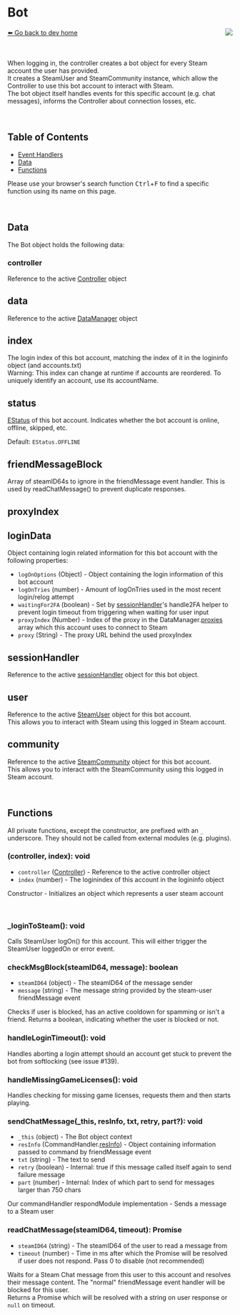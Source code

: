 # Bot
[⬅️ Go back to dev home](../#readme) <a href="/src/bot/bot.js" target="_blank"><img align="right" src="https://img.shields.io/badge/<%2F>%20Source-darkcyan"></a>

&nbsp;

When logging in, the controller creates a bot object for every Steam account the user has provided.  
It creates a SteamUser and SteamCommunity instance, which allow the Controller to use this bot account to interact with Steam.  
The bot object itself handles events for this specific account (e.g. chat messages), informs the Controller about connection losses, etc.  

&nbsp;

## Table of Contents
- [Event Handlers](./events.md)
- [Data](#data)
- [Functions](#functions)

Please use your browser's search function <kbd>Ctrl</kbd>+<kbd>F</kbd> to find a specific function using its name on this page.

&nbsp;

## Data
The Bot object holds the following data:

### controller
Reference to the active [Controller](../controller/controller.md) object

## data
Reference to the active [DataManager](../dataManager/dataManager.md) object

## index
The login index of this bot account, matching the index of it in the logininfo object (and accounts.txt)  
Warning: This index can change at runtime if accounts are reordered. To uniquely identify an account, use its accountName.

## status
[EStatus](/src/bot/EStatus.js) of this bot account. Indicates whether the bot account is online, offline, skipped, etc.

Default: `EStatus.OFFLINE`

## friendMessageBlock
Array of steamID64s to ignore in the friendMessage event handler. This is used by readChatMessage() to prevent duplicate responses.

## proxyIndex


## loginData
Object containing login related information for this bot account with the following properties:
- `logOnOptions` (Object) - Object containing the login information of this bot account
- `logOnTries` (number) - Amount of logOnTries used in the most recent login/relog attempt
- `waitingFor2FA` (boolean) - Set by [sessionHandler](../sessionHandler/sessionHandler.md)'s handle2FA helper to prevent login timeout from triggering when waiting for user input
- `proxyIndex` (Number) - Index of the proxy in the DataManager.[proxies](../dataManager/dataManager.md#proxies) array which this account uses to connect to Steam
- `proxy` (String) - The proxy URL behind the used proxyIndex

## sessionHandler
Reference to the active [sessionHandler](../sessionHandler/sessionHandler.md) object for this bot object.

## user
Reference to the active [SteamUser](https://github.com/DoctorMcKay/node-steam-user) object for this bot account.  
This allows you to interact with Steam using this logged in Steam account.

## community
Reference to the active [SteamCommunity](https://github.com/DoctorMcKay/node-steamcommunity) object for this bot account.  
This allows you to interact with the SteamCommunity using this logged in Steam account.

&nbsp;

## Functions
All private functions, except the constructor, are prefixed with an `_` underscore. They should not be called from external modules (e.g. plugins).  

### (controller, index): void
- `controller` ([Controller](../controller/controller.md)) - Reference to the active controller object
- `index` (number) - The loginindex of this account in the logininfo object

Constructor - Initializes an object which represents a user steam account

&nbsp;

### _loginToSteam(): void
Calls SteamUser logOn() for this account. This will either trigger the SteamUser loggedOn or error event.

### checkMsgBlock(steamID64, message): boolean
- `steamID64` (object) - The steamID64 of the message sender
- `message` (string) - The message string provided by the steam-user friendMessage event

Checks if user is blocked, has an active cooldown for spamming or isn't a friend.
Returns a boolean, indicating whether the user is blocked or not.

### handleLoginTimeout(): void
Handles aborting a login attempt should an account get stuck to prevent the bot from softlocking (see issue #139).

### handleMissingGameLicenses(): void
Handles checking for missing game licenses, requests them and then starts playing.

### sendChatMessage(_this, resInfo, txt, retry, part?): void
- `_this` (object) - The Bot object context
- `resInfo` (CommandHandler.[resInfo](../commandHandler/commandHandler.md#resInfo)) - Object containing information passed to command by friendMessage event
- `txt` (string) - The text to send
- `retry` (boolean) - Internal: true if this message called itself again to send failure message
- `part` (number) - Internal: Index of which part to send for messages larger than 750 chars
 
Our commandHandler respondModule implementation - Sends a message to a Steam user

### readChatMessage(steamID64, timeout): Promise
- `steamID64` (string) - The steamID64 of the user to read a message from
- `timeout` (number) - Time in ms after which the Promise will be resolved if user does not respond. Pass 0 to disable (not recommended)

Waits for a Steam Chat message from this user to this account and resolves their message content. The "normal" friendMessage event handler will be blocked for this user.  
Returns a Promise which will be resolved with a string on user response or `null` on timeout.